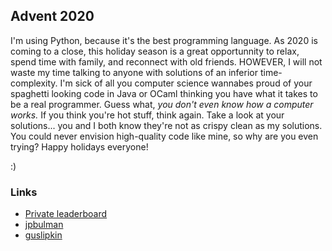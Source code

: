 ## Advent 2020

I'm using Python, because it's the best programming language. As 2020 is coming to a close, this holiday season is a great opportunnity to relax, spend time with family, and reconnect with old friends. HOWEVER, I will not waste my time talking to anyone with solutions of an inferior time-complexity. I'm sick of all you computer science wannabes proud of your spaghetti looking code in Java or OCaml thinking you have what it takes to be a real programmer. Guess what, *you don't even know how a computer works.* If you think you're hot stuff, think again. Take a look at your solutions... you and I both know they're not as crispy clean as my solutions. You could never envision high-quality code like mine, so why are you even trying? Happy holidays everyone!

:)

### Links

- [Private leaderboard](https://adventofcode.com/2020/leaderboard/private/view/990648)
- [jpbulman](https://github.com/jpbulman/Advent-Of-Code)
- [guslipkin](https://github.com/guslipkin/AdventOfCode2020)

